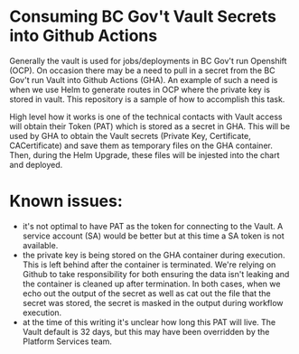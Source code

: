 # Consuming BC Gov't Vault Secrets into Github Actions
Generally the vault is used for jobs/deployments in BC Gov't run Openshift (OCP). On occasion there may be a need to pull in a secret from the BC Gov't run Vault into Github Actions (GHA). An example of such a need is when we use Helm to generate routes in OCP where the private key is stored in vault. This repository is a sample of how to accomplish this task.

High level how it works is one of the technical contacts with Vault access will obtain their Token (PAT) which is stored as a secret in GHA. This will be used by GHA to obtain the Vault secrets (Private Key, Certificate, CACertificate) and save them as temporary files on the GHA container. Then, during the Helm Upgrade, these files will be injested into the chart and deployed.

# Known issues:
- it's not optimal to have PAT as the token for connecting to the Vault. A service account (SA) would be better but at this time a SA token is not available.
- the private key is being stored on the GHA container during execution. This is left behind after the container is terminated. We're relying on Github to take responsibility for both ensuring the data isn't leaking and the container is cleaned up after termination. In both cases, when we echo out the output of the secret as well as cat out the file that the secret was stored, the secret is masked in the output during workflow execution.
- at the time of this writing it's unclear how long this PAT will live. The Vault default is 32 days, but this may have been overridden by the Platform Services team.
